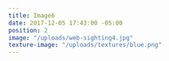 ```yaml
---
title: Image6
date: 2017-12-05 17:43:00 -05:00
position: 2
image: "/uploads/web-sighting4.jpg"
texture-image: "/uploads/textures/blue.png"
---
```


